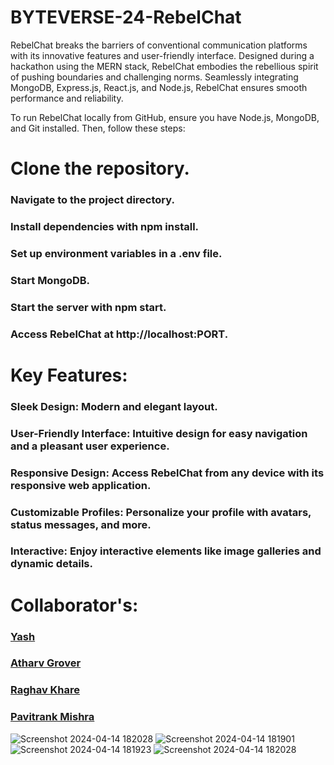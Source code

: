 # BYTEVERSE-24-RebelChat                                                   



RebelChat breaks the barriers of conventional communication platforms with its innovative features and user-friendly interface.
Designed during a hackathon using the MERN stack, RebelChat embodies the rebellious spirit of pushing boundaries and challenging norms.
Seamlessly integrating MongoDB, Express.js, React.js, and Node.js, RebelChat ensures smooth performance and reliability.

To run RebelChat locally from GitHub, ensure you have Node.js, MongoDB, and Git installed. Then, follow these steps:

# Clone the repository.
### Navigate to the project directory.
### Install dependencies with npm install.
### Set up environment variables in a .env file.
### Start MongoDB.
### Start the server with npm start.
### Access RebelChat at http://localhost:PORT.

# Key Features:
### Sleek Design: Modern and elegant layout.
### User-Friendly Interface: Intuitive design for easy navigation and a pleasant user experience.
### Responsive Design: Access RebelChat from any device with its responsive web application.
### Customizable Profiles: Personalize your profile with avatars, status messages, and more.
### Interactive: Enjoy interactive elements like image galleries and dynamic details.

# Collaborator's:

### [Yash](https://github.com/Yash9891)
### [Atharv Grover](https://github.com/NoScopeJedi83)
### [Raghav Khare](https://github.com/raghavkhare96)
### [Pavitrank Mishra](https://github.com/PavitrankMishra)


![Screenshot 2024-04-14 182028](https://github.com/Yash9891/BYTEVERSE-24-RebelChat/assets/122812129/7fdcd2ba-f1aa-43b3-b7df-4fd7b8b35531)
![Screenshot 2024-04-14 181901](https://github.com/Yash9891/BYTEVERSE-24-RebelChat/assets/122812129/15a500c1-4a96-4b16-bf47-d101e8abaa69)
![Screenshot 2024-04-14 181923](https://github.com/Yash9891/BYTEVERSE-24-RebelChat/assets/122812129/d176d907-1409-4a90-abe8-9f1ce725f7fb)
![Screenshot 2024-04-14 182028](https://github.com/Yash9891/BYTEVERSE-24-RebelChat/assets/122812129/a75c27c5-6cea-4ea8-a107-bafc0c0879f4)
